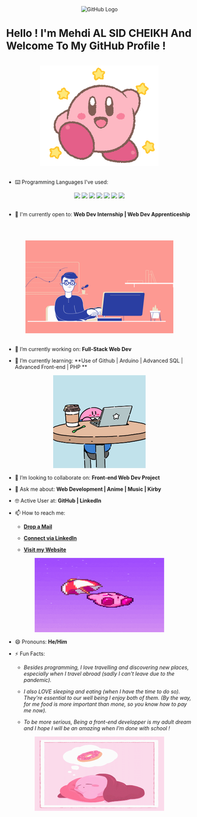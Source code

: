 <div align="center">
<img src="https://github.com/raghavk16/raghavk16/blob/master/octo.gif" alt="GitHub Logo" width="150" height="150" />
</div>

# Hello ! I'm Mehdi AL SID CHEIKH And Welcome To My GitHub Profile !

<br/>
<div align="center">
<img src="kirby.gif" alt="Kirby says hi" />
</div>
<br/>


- ⌨️ Programming Languages I've used:

<div align="center">
<img src = 'https://github.com/RaghavK16/RaghavK16/blob/master/images/html.svg' width='30'/> <img src = 'https://github.com/RaghavK16/RaghavK16/blob/master/images/css.svg' width='30'/> <img src = 'https://github.com/RaghavK16/RaghavK16/blob/master/images/js.svg' width='30'/> <img src = 'https://github.com/RaghavK16/RaghavK16/blob/master/images/bootstrap.svg' width='33'/> <img src = 'https://github.com/RaghavK16/RaghavK16/blob/master/images/php.svg' width='40'/>
 <img src = 'https://github.com/RaghavK16/RaghavK16/blob/master/images/sql.svg' width='30'/> <img src = 'https://github.com/RaghavK16/RaghavK16/blob/master/images/git.svg' width='30'/>
</div>


<br/>

- 🙌 I'm currently open to: **Web Dev Internship | Web Dev Apprenticeship**

<br/><br/>

<div align="center">
<img src="working.gif" alt="working" width="400" height="250" />
</div>
<br/>

- 🔭 I’m currently working on: **Full-Stack Web Dev**

- 🌱 I’m currently learning: **Use of Github | Arduino | Advanced SQL | Advanced Front-end | PHP **


<div align="center">
<img src="kirby-working.jpg" alt="still working" width="250" height="250" />
</div>

- 👯 I’m looking to collaborate on: **Front-end Web Dev Project**

- 💬 Ask me about: **Web Development | Anime | Music | Kirby**

- 🤓 Active User at: **GitHub | LinkedIn**

- 📫 How to reach me:

    * [**Drop a Mail**](mailto:mehdialsidcheikh@gmail.com)

    * [**Connect via LinkedIn**](https://www.linkedin.com/in/mehdi-al-sid-cheikh-5843851b8)

    * [**Visit my Website**](https://mehdiyessido.wixsite.com/portfolio)
    
<div align="center">
<img src="kirby-umbrella.gif" alt="waiting to collaborate" width="350" height="200" />
</div>

- 😄 Pronouns: **He/Him**

- ⚡ Fun Facts: 

    * *Besides programming, I love travelling and discovering new places, especially when I travel abroad (sadly I can't leave due to the pandemic).*

    * *I also LOVE sleeping and eating (when I have the time to do so). They're essential to our well being I enjoy both of them. (By the way, for me food is more important than mone, so you know how to pay me now).*
    
    * *To be more serious, Being a front-end developper is my adult dream and I hope I will be an amazing when I'm done with school !*

<div align="center">
<img src="kirby-dreaming.gif" alt="sleeping" width="350" height="200" />
</div>
